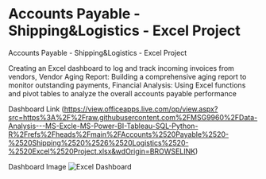 # Accounts Payable - Shipping&Logistics - Excel Project
Accounts Payable - Shipping&Logistics - Excel Project

Creating an Excel dashboard to log and track incoming invoices from vendors, 
Vendor Aging Report: Building a comprehensive aging report to monitor outstanding payments, 
Financial Analysis: Using Excel functions and pivot tables to analyze the overall accounts payable performance

Dashboard Link
(https://view.officeapps.live.com/op/view.aspx?src=https%3A%2F%2Fraw.githubusercontent.com%2FMSG9960%2FData-Analysis---MS-Excle-MS-Power-BI-Tableau-SQL-Python-R%2Frefs%2Fheads%2Fmain%2FAccounts%2520Payable%2520-%2520Shipping%2520%2526%2520Logistics%2520-%2520Excel%2520Project.xlsx&wdOrigin=BROWSELINK)

Dashboard Image
![Excel Dashboard](https://github.com/user-attachments/assets/fa70f5ec-4369-4f5b-9006-37cbbeef3fd3)



